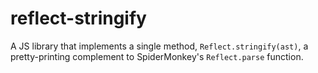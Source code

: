 # reflect-stringify

A JS library that implements a single method, `Reflect.stringify(ast)`, a
pretty-printing complement to SpiderMonkey's `Reflect.parse` function.


